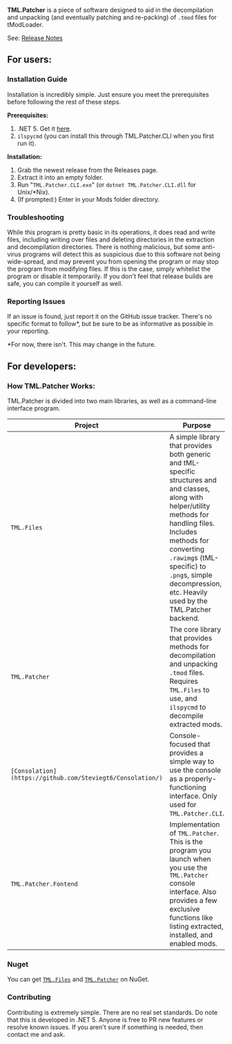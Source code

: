 **TML.Patcher** is a piece of software designed to aid in the decompilation and unpacking (and eventually patching and re-packing) of `.tmod` files for tModLoader.

See: [Release Notes](RELEASENOTES.md)

## For users:
### Installation Guide
Installation is incredibly simple. Just ensure you meet the prerequisites before following the rest of these steps.

**Prerequisites:**
1. .NET 5. Get it [here](https://dotnet.microsoft.com/download/dotnet/5.0).
2. `ilspycmd` (you can install this through TML.Patcher.CLI when you first run it).

**Installation:**
1. Grab the newest release from the Releases page.
2. Extract it into an empty folder.
3. Run "`TML.Patcher.CLI.exe`" (or `dotnet TML.Patcher.CLI.dll` for Unix/*Nix).
4. (If prompted:) Enter in your Mods folder directory.

### Troubleshooting
While this program is pretty basic in its operations, it does read and write files, including writing over files and deleting directories in the extraction and decompilation directories. 
There is nothing malicious, but some anti-virus programs will detect this as suspicious due to this software not being wide-spread, and may prevent you from opening the program or may stop the program from modifying files.
If this is the case, simply whitelist the program or disable it temporarily. If you don't feel that release builds are safe, you can compile it yourself as well.

### Reporting Issues
If an issue is found, just report it on the GitHub issue tracker. There's no specific format to follow*, but be sure to be as informative as possible in your reporting.

*For now, there isn't. This may change in the future.

## For developers:
### How TML.Patcher Works:
TML.Patcher is divided into two main libraries, as well as a command-line interface program.

Project | Purpose
------- | -------
`TML.Files` | A simple library that provides both generic and tML-specific structures and and classes, along with helper/utility methods for handling files. Includes methods for converting `.rawimg`s (tML-specific) to `.png`s, simple decompression, etc. Heavily used by the TML.Patcher backend.
`TML.Patcher` | The core library that provides methods for decompilation and unpacking `.tmod` files. Requires `TML.Files` to use, and `ilspycmd` to decompile extracted mods.
`[Consolation](https://github.com/Steviegt6/Consolation/)` | Console-focused that provides a simple way to use the console as a properly-functioning interface. Only used for `TML.Patcher.CLI`.
`TML.Patcher.Fontend` | Implementation of `TML.Patcher`. This is the program you launch when you use the `TML.Patcher` console interface. Also provides a few exclusive functions like listing extracted, installed, and enabled mods.

### Nuget
You can get [`TML.Files`](https://www.nuget.org/packages/TML.Files/) and [`TML.Patcher`](https://www.nuget.org/packages/TML.Patcher/) on NuGet.

### Contributing
Contributing is extremely simple. There are no real set standards. Do note that this is developed in .NET 5. Anyone is free to PR new features or resolve known issues. If you aren't sure if something is needed, then contact me and ask.
